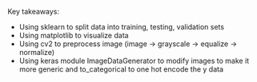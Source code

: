 Key takeaways:
- Using sklearn to split data into training, testing, validation sets
- Using matplotlib to visualize data
- Using cv2 to preprocess image (image -> grayscale -> equalize -> normalize)
- Using keras module ImageDataGenerator to modify images to make it more generic and to_categorical to one hot encode the y data